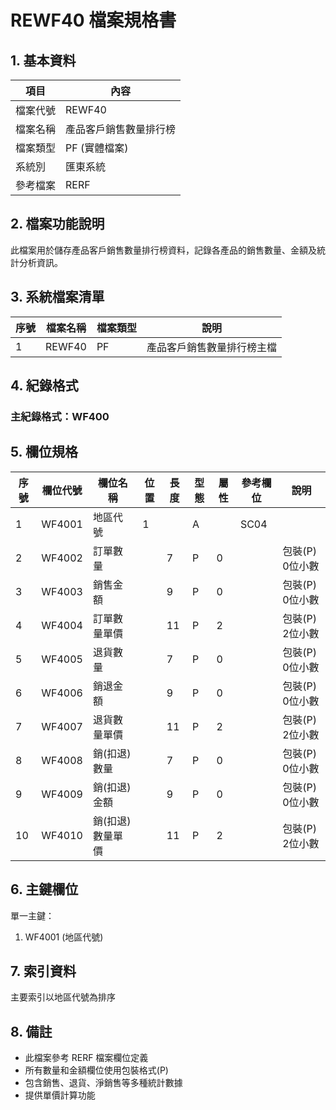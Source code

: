 # REWF40 檔案規格書

## 1. 基本資料

| 項目 | 內容 |
|------|------|
| 檔案代號 | REWF40 |
| 檔案名稱 | 產品客戶銷售數量排行榜 |
| 檔案類型 | PF (實體檔案) |
| 系統別 | 匯東系統 |
| 參考檔案 | RERF |

## 2. 檔案功能說明

此檔案用於儲存產品客戶銷售數量排行榜資料，記錄各產品的銷售數量、金額及統計分析資訊。

## 3. 系統檔案清單

| 序號 | 檔案名稱 | 檔案類型 | 說明 |
|------|----------|----------|------|
| 1 | REWF40 | PF | 產品客戶銷售數量排行榜主檔 |

## 4. 紀錄格式

### 主紀錄格式：WF400

## 5. 欄位規格

| 序號 | 欄位代號 | 欄位名稱 | 位置 | 長度 | 型態 | 屬性 | 參考欄位 | 說明 |
|------|----------|----------|------|------|------|------|----------|------|
| 1 | WF4001 | 地區代號 | 1 | | A | | SC04 | |
| 2 | WF4002 | 訂單數量 | | 7 | P | 0 | | 包裝(P) 0位小數 |
| 3 | WF4003 | 銷售金額 | | 9 | P | 0 | | 包裝(P) 0位小數 |
| 4 | WF4004 | 訂單數量單價 | | 11 | P | 2 | | 包裝(P) 2位小數 |
| 5 | WF4005 | 退貨數量 | | 7 | P | 0 | | 包裝(P) 0位小數 |
| 6 | WF4006 | 銷退金額 | | 9 | P | 0 | | 包裝(P) 0位小數 |
| 7 | WF4007 | 退貨數量單價 | | 11 | P | 2 | | 包裝(P) 2位小數 |
| 8 | WF4008 | 銷(扣退)數量 | | 7 | P | 0 | | 包裝(P) 0位小數 |
| 9 | WF4009 | 銷(扣退)金額 | | 9 | P | 0 | | 包裝(P) 0位小數 |
| 10 | WF4010 | 銷(扣退)數量單價 | | 11 | P | 2 | | 包裝(P) 2位小數 |

## 6. 主鍵欄位

單一主鍵：
1. WF4001 (地區代號)

## 7. 索引資料

主要索引以地區代號為排序

## 8. 備註

- 此檔案參考 RERF 檔案欄位定義
- 所有數量和金額欄位使用包裝格式(P)
- 包含銷售、退貨、淨銷售等多種統計數據
- 提供單價計算功能 